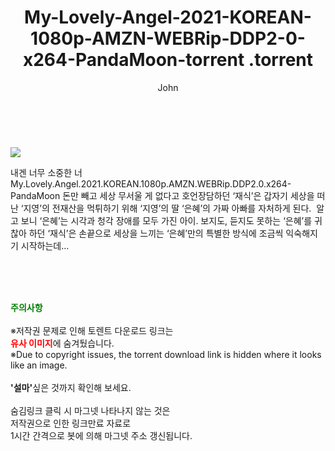 ﻿---
layout: post
title:  "                   My-Lovely-Angel-2021-KOREAN-1080p-AMZN-WEBRip-DDP2-0-x264-PandaMoon-torrent                .torrent"
author: John
categories: [ 영화 ]
tags: [  ]
image: https://torrentrj57.com/uploadfile/full/6d790f1b0270d24796668e0f4c15db08a2cfa94c.jpg 
description: "                   My-Lovely-Angel-2021-KOREAN-1080p-AMZN-WEBRip-DDP2-0-x264-PandaMoon-torrent                 torrent 정보 공유"
toc: true
toc_sticky: true
---

<br>
<p><img src="https://torrentrj57.com/uploadfile/full/6d790f1b0270d24796668e0f4c15db08a2cfa94c.jpg"/></p>
 내겐 너무 소중한 너 My.Lovely.Angel.2021.KOREAN.1080p.AMZN.WEBRip.DDP2.0.x264-PandaMoon 돈만 빼고 세상 무서울 게 없다고 호언장담하던 ‘재식’은 갑자기 세상을 떠난 ‘지영’의 전재산을 먹튀하기 위해 ‘지영’의 딸 ‘은혜’의 가짜 아빠를 자처하게 된다.  알고 보니 ‘은혜’는 시각과 청각 장애를 모두 가진 아이. 보지도, 듣지도 못하는 ‘은혜’를 귀찮아 하던 ‘재식’은 손끝으로 세상을 느끼는 ‘은혜’만의 특별한 방식에 조금씩 익숙해지기 시작하는데… 
    
<br><br><br>
<p data-ke-size="size16"><b><span style="color: green;">주의사항</span></b><br /><br />※저작권 문제로 인해 토렌트 다운로드 링크는<br /><b><span style="color: red;">유사 이미지</span></b>에 숨겨뒀습니다.<br />※Due to copyright issues, the torrent download link is hidden where it looks like an image.<br /><br /><b>'설마'</b>싶은 것까지 확인해 보세요.<br /><br />숨김링크 클릭 시 마그넷 나타나지 않는 것은<br />저작권으로 인한 링크만료 자료로<br />1시간 간격으로 봇에 의해 마그넷 주소 갱신됩니다.</p>
